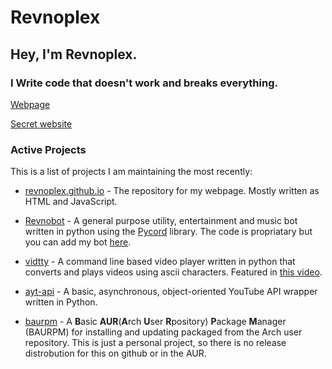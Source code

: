 # Revnoplex

## Hey, I'm Revnoplex.
### I Write code that doesn't work and breaks everything.

[Webpage](https://revnoplex.xyz)

[Secret website](https://revnoplex.xyz/fun)

### Active Projects

This is a list of projects I am maintaining the most recently:

- [revnoplex.github.io](https://github.com/Revnoplex/revnoplex.github.io) - The repository for my webpage. Mostly written as HTML and JavaScript.

- [Revnobot](https://github.com/Revnoplex/revnobot-public) - A general purpose utility, entertainment and music bot written in python using the [Pycord](https://github.com/Pycord-Development/pycord) library. The code is propriatary but you can add my bot [here](https://revnoplex.xyz/bot).

- [vidtty](https://github.com/Revnoplex/vidtty) - A command line based video player written in python that converts and plays videos using ascii characters. Featured in [this video](https://www.youtube.com/watch?v=OSnveMc77ss).

- [ayt-api](https://github.com/Revnoplex/ayt-api) - A basic, asynchronous, object-oriented YouTube API wrapper written in Python.

- [baurpm](https://github.com/Revnoplex/baurpm) - A **B**asic **AUR**(**A**rch **U**ser **R**pository) **P**ackage **M**anager (BAURPM) for installing and updating packaged from the Arch user repository. This is just a personal project, so there is no release distrobution for this on github or in the AUR.

<!--
**Revnoplex/Revnoplex** is a ✨ _special_ ✨ repository because its `README.md` (this file) appears on your GitHub profile.

Here are some ideas to get you started:

- 🔭 I’m currently working on ...
- 🌱 I’m currently learning ...
- 👯 I’m looking to collaborate on ...
- 🤔 I’m looking for help with ...
- 💬 Ask me about ...
- 📫 How to reach me: ...
- 😄 Pronouns: ...
- ⚡ Fun fact: ...
-->
